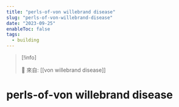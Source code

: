 ```yaml
---
title: "perls-of-von willebrand disease"
slug: "perls-of-von-willebrand-disease"
date: "2023-09-25"
enableToc: false
tags:
  - building
---
```


> [!info]
>
> 🌱 來自: [[von willebrand disease]]

# perls-of-von willebrand disease


